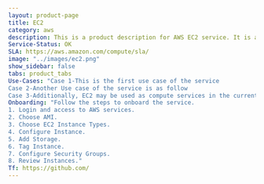 ```yaml
---
layout: product-page
title: EC2
category: aws
description: This is a product description for AWS EC2 service. It is a compute service.
Service-Status: OK
SLA: https://aws.amazon.com/compute/sla/
image: "../images/ec2.png"
show_sidebar: false
tabs: product_tabs
Use-Cases: "Case 1-This is the first use case of the service
Case 2-Another Use case of the service is as follow
Case 3-Additionally, EC2 may be used as compute services in the current scenario"
Onboarding: "Follow the steps to onboard the service.
1. Login and access to AWS services.
2. Choose AMI.
3. Choose EC2 Instance Types.
4. Configure Instance.
5. Add Storage.
6. Tag Instance.
7. Configure Security Groups.
8. Review Instances."
Tf: https://github.com/
---
```













